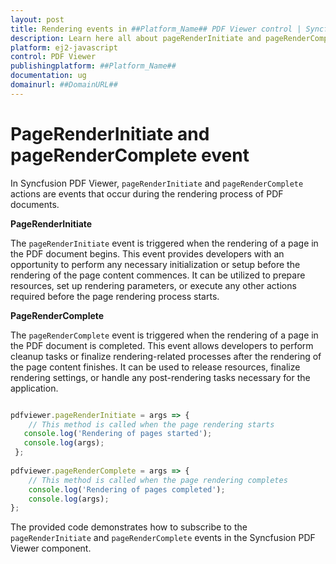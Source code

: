 ```yaml
---
layout: post
title: Rendering events in ##Platform_Name## PDF Viewer control | Syncfusion
description: Learn here all about pageRenderInitiate and pageRenderComplete event in Syncfusion ##Platform_Name## PDF Viewer control of Syncfusion Essential JS 2 and more.
platform: ej2-javascript
control: PDF Viewer
publishingplatform: ##Platform_Name##
documentation: ug
domainurl: ##DomainURL##
---
```


# PageRenderInitiate and pageRenderComplete event

In Syncfusion PDF Viewer, `pageRenderInitiate` and `pageRenderComplete` actions are events that occur during the rendering process of PDF documents. 

**PageRenderInitiate** 

The `pageRenderInitiate` event is triggered when the rendering of a page in the PDF document begins. This event provides developers with an opportunity to perform any necessary initialization or setup before the rendering of the page content commences. It can be utilized to prepare resources, set up rendering parameters, or execute any other actions required before the page rendering process starts.

**PageRenderComplete**

The `pageRenderComplete` event is triggered when the rendering of a page in the PDF document is completed. This event allows developers to perform cleanup tasks or finalize rendering-related processes after the rendering of the page content finishes. It can be used to release resources, finalize rendering settings, or handle any post-rendering tasks necessary for the application.


```ts

pdfviewer.pageRenderInitiate = args => {
    // This method is called when the page rendering starts
   console.log('Rendering of pages started');
   console.log(args);
 };
 
pdfviewer.pageRenderComplete = args => {
    // This method is called when the page rendering completes
    console.log('Rendering of pages completed');
    console.log(args);
};

```

The provided code demonstrates how to subscribe to the `pageRenderInitiate` and `pageRenderComplete` events in the Syncfusion PDF Viewer component. 
